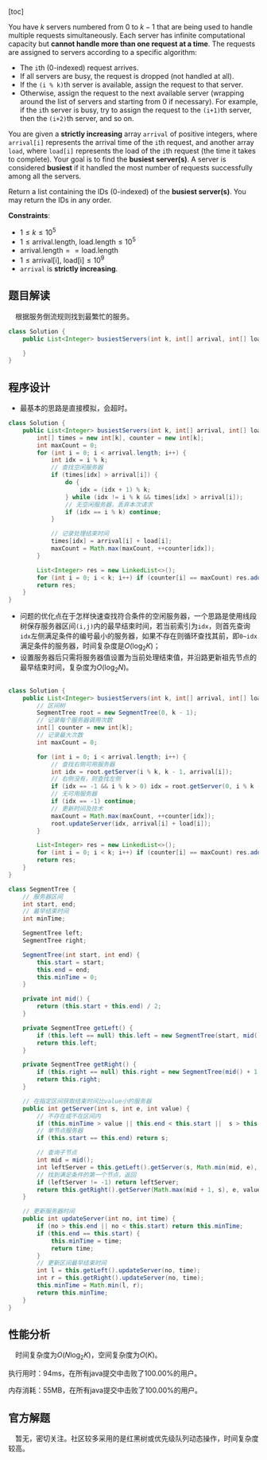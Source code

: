 [toc]

You have $k$ servers numbered from $0$ to $k-1$ that are being used to handle multiple requests simultaneously. Each server has infinite computational capacity but **cannot handle more than one request at a time**. The requests are assigned to servers according to a specific algorithm:

* The `i`th (0-indexed) request arrives.
* If all servers are busy, the request is dropped (not handled at all).
* If the `(i % k)`th server is available, assign the request to that server.
* Otherwise, assign the request to the next available server (wrapping around the list of servers and starting from 0 if necessary). For example, if the `i`th server is busy, try to assign the request to the `(i+1)`th server, then the `(i+2)`th server, and so on.

You are given a **strictly increasing** array `arrival` of positive integers, where `arrival[i]` represents the arrival time of the `i`th request, and another array `load`, where `load[i]` represents the load of the `i`th request (the time it takes to complete). Your goal is to find the **busiest server(s)**. A server is considered **busiest** if it handled the most number of requests successfully among all the servers.

Return a list containing the IDs (0-indexed) of the **busiest server(s)**. You may return the IDs in any order.



**Constraints**:

* $1 \le k \le 10^5$
* $1 \le \text{arrival.length, load.length} \le 10^5$
* $\text{arrival.length} == \text{load.length}$
* $1 \le \text{arrival[i], load[i]} \le 10^9$
* `arrival` is **strictly increasing**.



## 题目解读

&emsp;根据服务倒流规则找到最繁忙的服务。

```java
class Solution {
    public List<Integer> busiestServers(int k, int[] arrival, int[] load) {

    }
}
```

## 程序设计

* 最基本的思路是直接模拟，会超时。

```java
class Solution {
    public List<Integer> busiestServers(int k, int[] arrival, int[] load) {
        int[] times = new int[k], counter = new int[k];
        int maxCount = 0;
        for (int i = 0; i < arrival.length; i++) {
            int idx = i % k;
            // 查找空闲服务器
            if (times[idx] > arrival[i]) {
                do {
                    idx = (idx + 1) % k;
                } while (idx != i % k && times[idx] > arrival[i]);
                // 无空闲服务器，丢弃本次请求
                if (idx == i % k) continue; 
            }

            // 记录处理结束时间
            times[idx] = arrival[i] + load[i];
            maxCount = Math.max(maxCount, ++counter[idx]);
        }

        List<Integer> res = new LinkedList<>();
        for (int i = 0; i < k; i++) if (counter[i] == maxCount) res.add(i);
        return res;
    }
}
```

* 问题的优化点在于怎样快速查找符合条件的空闲服务器，一个思路是使用线段树保存服务器区间`(i,j)`内的最早结束时间，若当前索引为`idx`，则首先查询`idx`左侧满足条件的编号最小的服务器，如果不存在则循环查找其前，即`0~idx`满足条件的服务器，时间复杂度是$O(\log_2K)$；
* 设置服务器后只需将服务器值设置为当前处理结束值，并沿路更新祖先节点的最早结束时间，复杂度为$O(\log_2N)$。

```java

class Solution {
    public List<Integer> busiestServers(int k, int[] arrival, int[] load) {
        // 区间树
        SegmentTree root = new SegmentTree(0, k - 1);
        // 记录每个服务器调用次数
        int[] counter = new int[k];
        // 记录最大次数
        int maxCount = 0;

        for (int i = 0; i < arrival.length; i++) {
            // 查找右侧可用服务器
            int idx = root.getServer(i % k, k - 1, arrival[i]);
            // 右侧没有，则查找左侧
            if (idx == -1 && i % k > 0) idx = root.getServer(0, i % k - 1, arrival[i]);
            // 无可用服务器
            if (idx == -1) continue;
            // 更新时间及技术
            maxCount = Math.max(maxCount, ++counter[idx]);
            root.updateServer(idx, arrival[i] + load[i]);
        }

        List<Integer> res = new LinkedList<>();
        for (int i = 0; i < k; i++) if (counter[i] == maxCount) res.add(i);
        return res;
    }
}

class SegmentTree {
    // 服务器区间
    int start, end;
    // 最早结束时间
    int minTime;

    SegmentTree left;
    SegmentTree right;

    SegmentTree(int start, int end) {
        this.start = start;
        this.end = end;
        this.minTime = 0;
    }

    private int mid() {
        return (this.start + this.end) / 2;
    }

    private SegmentTree getLeft() {
        if (this.left == null) this.left = new SegmentTree(start, mid());
        return this.left;
    }

    private SegmentTree getRight() {
        if (this.right == null) this.right = new SegmentTree(mid() + 1, end);
        return this.right;
    }

    // 在指定区间获取结束时间比value小的服务器
    public int getServer(int s, int e, int value) {
        // 不存在或不在区间内
        if (this.minTime > value || this.end < this.start ||  s > this.end || e < this.start) return -1;
        // 单节点服务器
        if (this.start == this.end) return s;

        // 查询子节点
        int mid = mid();
        int leftServer = this.getLeft().getServer(s, Math.min(mid, e), value);
        // 找到满足条件的第一个节点，返回
        if (leftServer != -1) return leftServer;
        return this.getRight().getServer(Math.max(mid + 1, s), e, value);
    }

    // 更新服务器时间
    public int updateServer(int no, int time) {
        if (no > this.end || no < this.start) return this.minTime;
        if (this.end == this.start) {
            this.minTime = time;
            return time;
        }
        // 更新区间最早结束时间
        int l = this.getLeft().updateServer(no, time);
        int r = this.getRight().updateServer(no, time);
        this.minTime = Math.min(l, r);
        return this.minTime;
    }
}
```

## 性能分析

&emsp;时间复杂度为$O(N\log_2K)$，空间复杂度为$O(K)$。

执行用时：94ms，在所有java提交中击败了100.00%的用户。

内存消耗：55MB，在所有java提交中击败了100.00%的用户。

## 官方解题

&emsp;暂无，密切关注。社区较多采用的是红黑树或优先级队列动态操作，时间复杂度较高。